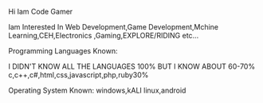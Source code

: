 
Hi Iam Code Gamer

Iam Interested In Web Development,Game Development,Mchine Learning,CEH,Electronics ,Gaming,EXPLORE/RIDING etc...

Programming Languages Known:

I DIDN'T KNOW ALL THE LANGUAGES 100% BUT I KNOW ABOUT 60-70%
c,c++,c#,html,css,javascript,php,ruby30%

Operating System Known:
windows,kALI linux,android

<!---
C0DEGamer/C0DEGamer is a ✨ special ✨ repository because its `README.md` (this file) appears on your GitHub profile.
You can click the Preview link to take a look at your changes.
--->
